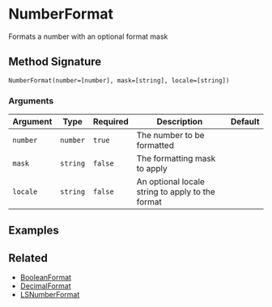 # NumberFormat

Formats a number with an optional format mask

## Method Signature

```
NumberFormat(number=[number], mask=[string], locale=[string])
```

### Arguments

| Argument | Type     | Required | Description                                      | Default |
| -------- | -------- | -------- | ------------------------------------------------ | ------- |
| `number` | `number` | `true`   | The number to be formatted                       |         |
| `mask`   | `string` | `false`  | The formatting mask to apply                     |         |
| `locale` | `string` | `false`  | An optional locale string to apply to the format |         |

## Examples

## Related

* [BooleanFormat](booleanformat.md)
* [DecimalFormat](decimalformat.md)
* [LSNumberFormat](lsnumberformat.md)
